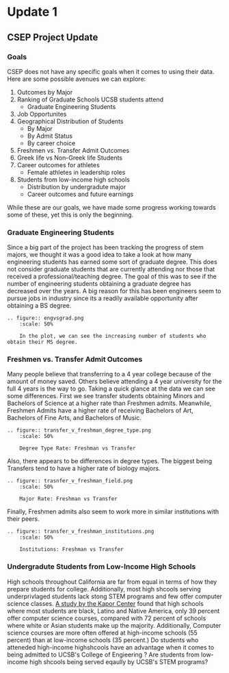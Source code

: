 # Update 1
## CSEP Project Update
### Goals
CSEP does not have any specific goals when it comes to using their data. Here are some possible avenues we can explore:  
1. Outcomes by Major  
2. Ranking of Graduate Schools UCSB students attend
    * Graduate Engineering Students
3. Job Opportunites
4. Geographical Distribution of Students
    * By Major
    * By Admit Status
    * By career choice
5. Freshmen vs. Transfer Admit Outcomes
6. Greek life vs Non-Greek life Students
7. Career outcomes for athletes 
    * Female athletes in leadership roles 
8. Students from low-income high schools 
    * Distribution by undergradute major 
    * Career outcomes and future earnings 

While these are our goals, we have made some progress working towards some of these, yet this is only the beginning.

### Graduate Engineering Students
Since a big part of the project has been tracking the progress of stem majors, we thought it was a good idea to take a look at how many engineering students has earned some sort of graduate degree. This does not consider graduate students that are currently attending nor those that received a professional/teaching degree. The goal of this was to see if the number of engineering students obtaining a graduate degree has decreased over the years. A big reason for this has been engineers seem to pursue jobs in industry since its a readily available opportunity after obtaining a BS degree.
```{eval-rst}
.. figure:: engvsgrad.png
    :scale: 50%
    
    In the plot, we can see the increasing number of students who obtain their MS degree. 
```

### Freshmen vs. Transfer Admit Outcomes  
Many people believe that transferring to a 4 year college because of the amount of money saved. Others believe attending a 4 year university for the full 4 years is the way to go. Taking a quick glance at the data we can see some differences. First we see transfer students obtaining Minors and Bachelors of Science at a higher rate than Freshmen admits. Meanwhile, Freshmen Admits have a higher rate of receiving Bachelors of Art, Bachelors of Fine Arts, and Bachelors of Music. 
```{eval-rst}
.. figure:: transfer_v_freshman_degree_type.png
    :scale: 50%

    Degree Type Rate: Freshman vs Transfer
```
 
Also, there appears to be differences in degree types. The biggest being Transfers tend to have a higher rate of biology majors.
```{eval-rst}
.. figure:: trasnfer_v_freshman_field.png
    :scale: 50%

    Major Rate: Freshman vs Transfer
```

Finally, Freshmen admits also seem to work more in similar institutions with their peers.  
```{eval-rst}
.. figure:: transfer_v_freshman_institutions.png
    :scale: 50%

    Institutions: Freshman vs Transfer
```
### Undergradute Students from Low-Income High Schools 
High schools throughout California are far from equal in terms of how they prepare students for college. Additionally, most high shcools serving underprivlaged students lack stong STEM programs and few offer computer science classes. [A study by the Kapor Center](https://www.kaporcenter.org/wp-content/uploads/2019/06/Computer-Science-in-California-Schools.pdf)    found that high schools where most students are black, Latino and Native America, only 39 percent offer computer science courses, compared with 72 percent of schools where white or Asian students make up the majority. Additionally, Computer science courses are more often offered at high-income schools (55 percent) than at low-income schools (35 percent.) Do students who atteneded high-income highshcools have an advantage when it comes to being admitted to UCSB's College of Engieering ? Are students from low-income high shcools being served eqaully by UCSB's STEM programs?